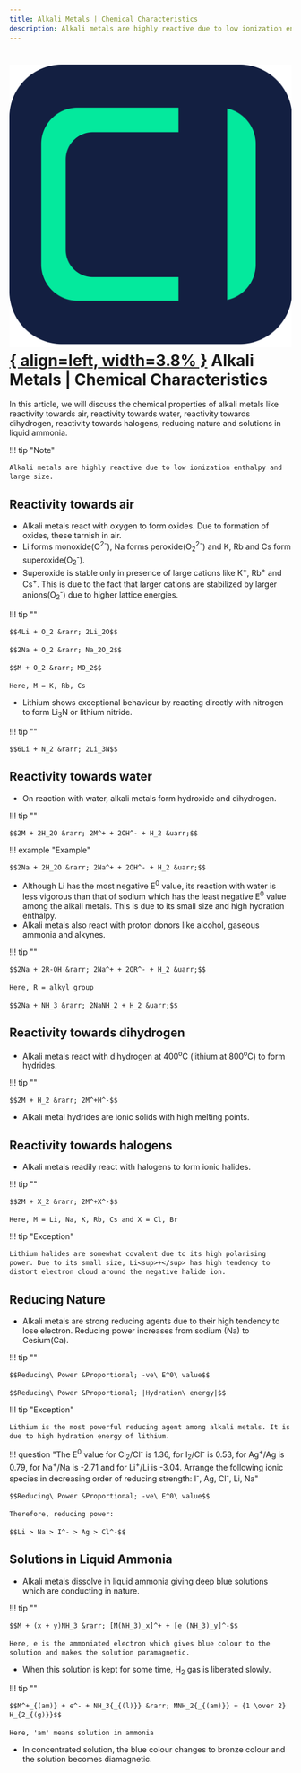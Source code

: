 ```yaml
---
title: Alkali Metals | Chemical Characteristics
description: Alkali metals are highly reactive due to low ionization enthalpy and large size.
---
```


# [![ChemistryEdu Logo](../../../images/favicon.svg){ align=left, width=3.8% }](../../../index.md)  Alkali Metals | Chemical Characteristics

In this article, we will discuss the chemical properties of alkali metals like reactivity towards air, reactivity towards water, reactivity towards dihydrogen, reactivity towards halogens, reducing nature and solutions in liquid ammonia.

!!! tip "Note"

    Alkali metals are highly reactive due to low ionization enthalpy and large size.

## Reactivity towards air

* Alkali metals react with oxygen to form oxides. Due to formation of oxides, these tarnish in air.
* Li forms monoxide(O<sup>2-</sup>), Na forms peroxide(O<sub>2</sub><sup>2-</sup>) and K, Rb and Cs form superoxide(O<sub>2</sub><sup>-</sup>).
* Superoxide is stable only in presence of large cations like K<sup>+</sup>, Rb<sup>+</sup> and Cs<sup>+</sup>. This is due to the fact that larger cations are stabilized by larger anions(O<sub>2</sub><sup>-</sup>) due to higher lattice energies.

!!! tip ""

    $$4Li + O_2 &rarr; 2Li_2O$$

    $$2Na + O_2 &rarr; Na_2O_2$$

    $$M + O_2 &rarr; MO_2$$

    Here, M = K, Rb, Cs

* Lithium shows exceptional behaviour by reacting directly with nitrogen to form Li<sub>3</sub>N or lithium nitride.

!!! tip ""

    $$6Li + N_2 &rarr; 2Li_3N$$

## Reactivity towards water

* On reaction with water, alkali metals form hydroxide and dihydrogen.

!!! tip ""

    $$2M + 2H_2O &rarr; 2M^+ + 2OH^- + H_2 &uarr;$$

!!! example "Example"

    $$2Na + 2H_2O &rarr; 2Na^+ + 2OH^- + H_2 &uarr;$$

* Although Li has the most negative E<sup>0</sup> value, its reaction with water is less vigorous than that of sodium which has the least negative E<sup>0</sup> value among the alkali metals. This is due to its small size and high hydration enthalpy.
* Alkali metals also react with proton donors like alcohol, gaseous ammonia and alkynes.

!!! tip ""

    $$2Na + 2R-OH &rarr; 2Na^+ + 2OR^- + H_2 &uarr;$$

    Here, R = alkyl group

    $$2Na + NH_3 &rarr; 2NaNH_2 + H_2 &uarr;$$

## Reactivity towards dihydrogen

* Alkali metals react with dihydrogen at 400<sup>o</sup>C (lithium at 800<sup>o</sup>C) to form hydrides.

!!! tip ""

    $$2M + H_2 &rarr; 2M^+H^-$$

* Alkali metal hydrides are ionic solids with high melting points.

## Reactivity towards halogens

* Alkali metals readily react with halogens to form ionic halides.

!!! tip ""

    $$2M + X_2 &rarr; 2M^+X^-$$

    Here, M = Li, Na, K, Rb, Cs and X = Cl, Br

!!! tip "Exception"

    Lithium halides are somewhat covalent due to its high polarising power. Due to its small size, Li<sup>+</sup> has high tendency to distort electron cloud around the negative halide ion.

## Reducing Nature

* Alkali metals are strong reducing agents due to their high tendency to lose electron. Reducing power increases from sodium (Na) to Cesium(Ca).

!!! tip ""

    $$Reducing\ Power &Proportional; -ve\ E^0\ value$$

    $$Reducing\ Power &Proportional; |Hydration\ energy|$$

!!! tip "Exception"

    Lithium is the most powerful reducing agent among alkali metals. It is due to high hydration energy of lithium.

!!! question "The E<sup>0</sup> value for Cl<sub>2</sub>/Cl<sup>-</sup> is 1.36, for I<sub>2</sub>/Cl<sup>-</sup> is 0.53, for Ag<sup>+</sup>/Ag is 0.79, for Na<sup>+</sup>/Na is -2.71 and for Li<sup>+</sup>/Li is -3.04. Arrange the following ionic species in decreasing order of reducing strength: I<sup>-</sup>, Ag, Cl<sup>-</sup>, Li, Na"

    $$Reducing\ Power &Proportional; -ve\ E^0\ value$$

    Therefore, reducing power:

    $$Li > Na > I^- > Ag > Cl^-$$

## Solutions in Liquid Ammonia

* Alkali metals dissolve in liquid ammonia giving deep blue solutions which are conducting in nature.

!!! tip ""

    $$M + (x + y)NH_3 &rarr; [M(NH_3)_x]^+ + [e (NH_3)_y]^-$$

    Here, e is the ammoniated electron which gives blue colour to the solution and makes the solution paramagnetic.

* When this solution is kept for some time, H<sub>2</sub> gas is liberated slowly.

!!! tip ""

    $$M^+_{(am)} + e^- + NH_3{_{(l)}} &rarr; MNH_2{_{(am)}} + {1 \over 2} H_{2_{(g)}}$$

    Here, 'am' means solution in ammonia

* In concentrated solution, the blue colour changes to bronze colour and the solution becomes diamagnetic.

